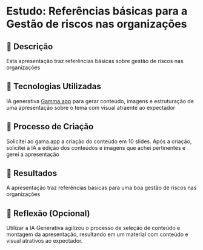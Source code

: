 # Estudo: Referências básicas para a Gestão de riscos nas organizações

## 📒 Descrição
Esta apresentação traz referências básicas sobre gestão de riscos nas organizações

## 🤖 Tecnologias Utilizadas
IA generativa [Gamma.app](https://gamma.app/pt-br) para gerar conteúdo, imagens e estruturação de uma apresentação sobre o tema com visual atraente ao expectador

## 🧐 Processo de Criação
Solicitei ao gama.app a criação do conteúdo em 10 slides. Após a criação, solicitei à IA a edição dos conteúdos e imagens que achei pertinentes e gerei a apresentação 

## 🚀 Resultados
A apresentação traz referências básicas para uma boa gestão de riscos nas organizações

## 💭 Reflexão (Opcional)
Utilizar a IA Generativa agilizou o processo de seleção de conteúdo e montagem da apresentação, resultando em um material com conteúdo e visual atrativos ao expectador.

